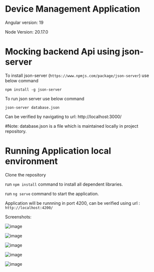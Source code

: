 # Device Management Application
Angular version: 19

Node Version: 20.17.0

# Mocking backend Api using json-server
To install json-server (`https://www.npmjs.com/package/json-server`) use below command

  `npm install -g json-server`

To run json server use below command

  `json-server database.json`

Can be verified by navigating to url: http://localhost:3000/

#Note: database.json is a file which is maintained locally in project repository.


# Running Application local environment
Clone the repository

run `npm install` command to install all dependent libraries.

run `ng serve` command to start the application.

Application will be runnning in port 4200, can be verified using url : `http://localhost:4200/` 


Screenshots:

![image](https://github.com/user-attachments/assets/f50cd4bd-1df6-4756-bd5e-a41289bf1869)

![image](https://github.com/user-attachments/assets/f53f2b4f-3fe5-42c4-a36d-867e77f3a115)

![image](https://github.com/user-attachments/assets/1798ed4e-73e6-41c5-9309-5a7bc358842f)

![image](https://github.com/user-attachments/assets/e447b3a7-a7c1-45d2-85b9-ab7babbb56ff)

![image](https://github.com/user-attachments/assets/6eab6293-22b5-4301-8535-5721ca066017)




